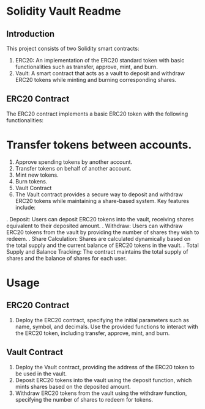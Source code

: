 # Solidity Vault Readme
## Introduction
This project consists of two Solidity smart contracts:

1. ERC20: An implementation of the ERC20 standard token with basic functionalities such as transfer, approve, mint, and burn.
2. Vault: A smart contract that acts as a vault to deposit and withdraw ERC20 tokens while minting and burning corresponding shares.
## ERC20 Contract
The ERC20 contract implements a basic ERC20 token with the following functionalities:

# Transfer tokens between accounts.
1. Approve spending tokens by another account.
2. Transfer tokens on behalf of another account.
3. Mint new tokens.
4. Burn tokens.
5. Vault Contract
6. The Vault contract provides a secure way to deposit and withdraw ERC20 tokens while maintaining a share-based system. Key features include:

. Deposit: Users can deposit ERC20 tokens into the vault, receiving shares equivalent to their deposited amount.
. Withdraw: Users can withdraw ERC20 tokens from the vault by providing the number of shares they wish to redeem.
. Share Calculation: Shares are calculated dynamically based on the total supply and the current balance of ERC20 tokens in the vault.
. Total Supply and Balance Tracking: The contract maintains the total supply of shares and the balance of shares for each user.
# Usage
## ERC20 Contract
1. Deploy the ERC20 contract, specifying the initial parameters such as name, symbol, and decimals.
Use the provided functions to interact with the ERC20 token, including transfer, approve, mint, and burn.
## Vault Contract
1. Deploy the Vault contract, providing the address of the ERC20 token to be used in the vault.
2. Deposit ERC20 tokens into the vault using the deposit function, which mints shares based on the deposited amount.
3. Withdraw ERC20 tokens from the vault using the withdraw function, specifying the number of shares to redeem for tokens.
